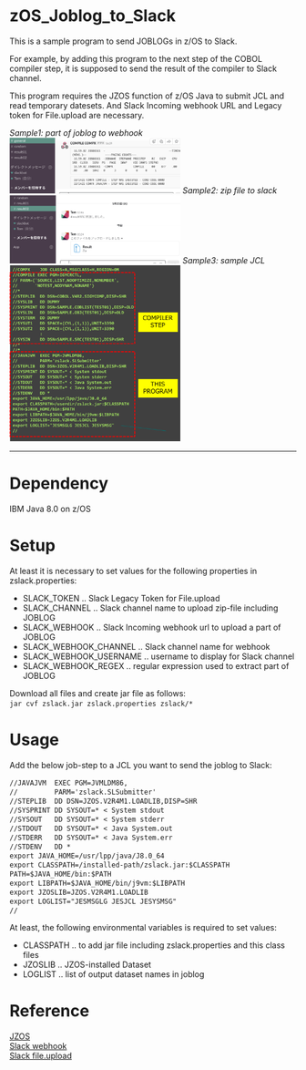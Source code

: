 # zOS_Joblog_to_Slack

This is a sample program to send JOBLOGs in z/OS to Slack.
  
For example, by adding this program to the next step of the COBOL compiler step, it is supposed to send the result of the compiler to Slack channel.
  
This program requires the JZOS function of z/OS Java to submit JCL and read temporary datesets.
And Slack Incoming webhook URL and Legacy token for File.upload are necessary.

  *Sample1: part of joblog to webhook*  
<img width="300px" src="img/sample2.png">
  *Sample2: zip file to slack*  
<img width="300px" src="img/sample3.png">
  *Sample3: sample JCL*  
<img width="300px" src="img/sample1.png">

---
# Dependency

IBM Java 8.0 on z/OS

# Setup
At least it is necessary to set values for the following properties in zslack.properties:
- SLACK_TOKEN .. Slack Legacy Token for File.upload
- SLACK_CHANNEL .. Slack channel name to upload zip-file including JOBLOG
- SLACK_WEBHOOK .. Slack Incoming webhook url to upload a part of JOBLOG
- SLACK_WEBHOOK_CHANNEL .. Slack channel name for webhook
- SLACK_WEBHOOK_USERNAME .. username to display for Slack channel
- SLACK_WEBHOOK_REGEX .. regular expression used to extract part of JOBLOG
  
Download all files and create jar file as follows:  
```jar cvf zslack.jar zslack.properties zslack/*```

# Usage
Add the below job-step to a JCL you want to send the joblog to Slack:
```JCL step
//JAVAJVM  EXEC PGM=JVMLDM86,
//         PARM='zslack.SLSubmitter'
//STEPLIB  DD DSN=JZOS.V2R4M1.LOADLIB,DISP=SHR
//SYSPRINT DD SYSOUT=* < System stdout
//SYSOUT   DD SYSOUT=* < System stderr
//STDOUT   DD SYSOUT=* < Java System.out
//STDERR   DD SYSOUT=* < Java System.err
//STDENV   DD *
export JAVA_HOME=/usr/lpp/java/J8.0_64
export CLASSPATH=/installed-path/zslack.jar:$CLASSPATH
PATH=$JAVA_HOME/bin:$PATH
export LIBPATH=$JAVA_HOME/bin/j9vm:$LIBPATH
export JZOSLIB=JZOS.V2R4M1.LOADLIB
export LOGLIST="JESMSGLG JESJCL JESYSMSG"
//
```
  
At least, the following environmental variables is required to set values:
- CLASSPATH .. to add jar file including zslack.properties and this class files
- JZOSLIB .. JZOS-installed Dataset
- LOGLIST .. list of output dataset names in joblog

# Reference
[JZOS](https://www.ibm.com/support/knowledgecenter/SSYKE2_8.0.0/com.ibm.java.zsecurity.80.doc/zsecurity-component/jzos.html)  
[Slack webhook](https://api.slack.com/incoming-webhooks)  
[Slack file.upload](https://api.slack.com/methods/files.upload)  


